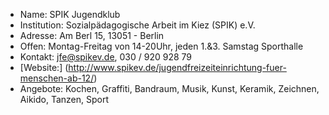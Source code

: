 - Name:         SPIK Jugendklub
- Institution:  Sozialpädagogische Arbeit im Kiez (SPIK) e.V.
- Adresse:      Am Berl 15, 13051 - Berlin
- Offen:        Montag-Freitag von 14-20Uhr, jeden 1.&3. Samstag Sporthalle  
- Kontakt:      jfe@spikev.de, 030 / 920 928 79
- [Website:]      (http://www.spikev.de/jugendfreizeiteinrichtung-fuer-menschen-ab-12/)
- Angebote:     Kochen, Graffiti, Bandraum, Musik, Kunst, Keramik, Zeichnen, Aikido, Tanzen, Sport
